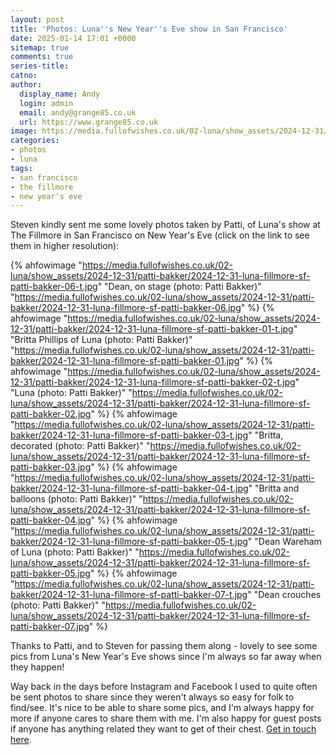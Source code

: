 ```yaml
---
layout: post
title: 'Photos: Luna''s New Year''s Eve show in San Francisco'
date: 2025-01-14 17:01 +0000
sitemap: true
comments: true
series-title:
catno:
author:
  display_name: Andy
  login: admin
  email: andy@grange85.co.uk
  url: https://www.grange85.co.uk
image: https://media.fullofwishes.co.uk/02-luna/show_assets/2024-12-31/patti-bakker/2024-12-31-luna-fillmore-sf-patti-bakker-07.jpg
categories:
- photos
- luna
tags:
- san francisco
- the fillmore
- new year's eve
---
```

Steven kindly sent me some lovely photos taken by Patti, of Luna's show at The Fillmore in San Francisco on New Year's Eve (click on the link to see them in higher resolution):

{% ahfowimage "https://media.fullofwishes.co.uk/02-luna/show_assets/2024-12-31/patti-bakker/2024-12-31-luna-fillmore-sf-patti-bakker-06-t.jpg" "Dean, on stage (photo: Patti Bakker)" "https://media.fullofwishes.co.uk/02-luna/show_assets/2024-12-31/patti-bakker/2024-12-31-luna-fillmore-sf-patti-bakker-06.jpg" %}
{% ahfowimage "https://media.fullofwishes.co.uk/02-luna/show_assets/2024-12-31/patti-bakker/2024-12-31-luna-fillmore-sf-patti-bakker-01-t.jpg" "Britta Phillips of Luna (photo: Patti Bakker)" "https://media.fullofwishes.co.uk/02-luna/show_assets/2024-12-31/patti-bakker/2024-12-31-luna-fillmore-sf-patti-bakker-01.jpg" %}
{% ahfowimage "https://media.fullofwishes.co.uk/02-luna/show_assets/2024-12-31/patti-bakker/2024-12-31-luna-fillmore-sf-patti-bakker-02-t.jpg" "Luna (photo: Patti Bakker)" "https://media.fullofwishes.co.uk/02-luna/show_assets/2024-12-31/patti-bakker/2024-12-31-luna-fillmore-sf-patti-bakker-02.jpg" %}
{% ahfowimage "https://media.fullofwishes.co.uk/02-luna/show_assets/2024-12-31/patti-bakker/2024-12-31-luna-fillmore-sf-patti-bakker-03-t.jpg" "Britta, decorated (photo: Patti Bakker)" "https://media.fullofwishes.co.uk/02-luna/show_assets/2024-12-31/patti-bakker/2024-12-31-luna-fillmore-sf-patti-bakker-03.jpg" %}
{% ahfowimage "https://media.fullofwishes.co.uk/02-luna/show_assets/2024-12-31/patti-bakker/2024-12-31-luna-fillmore-sf-patti-bakker-04-t.jpg" "Britta and balloons (photo: Patti Bakker)" "https://media.fullofwishes.co.uk/02-luna/show_assets/2024-12-31/patti-bakker/2024-12-31-luna-fillmore-sf-patti-bakker-04.jpg" %}
{% ahfowimage "https://media.fullofwishes.co.uk/02-luna/show_assets/2024-12-31/patti-bakker/2024-12-31-luna-fillmore-sf-patti-bakker-05-t.jpg" "Dean Wareham of Luna (photo: Patti Bakker)" "https://media.fullofwishes.co.uk/02-luna/show_assets/2024-12-31/patti-bakker/2024-12-31-luna-fillmore-sf-patti-bakker-05.jpg" %}
{% ahfowimage "https://media.fullofwishes.co.uk/02-luna/show_assets/2024-12-31/patti-bakker/2024-12-31-luna-fillmore-sf-patti-bakker-07-t.jpg" "Dean crouches (photo: Patti Bakker)" "https://media.fullofwishes.co.uk/02-luna/show_assets/2024-12-31/patti-bakker/2024-12-31-luna-fillmore-sf-patti-bakker-07.jpg" %}

Thanks to Patti, and to Steven for passing them along - lovely to see some pics from Luna's New Year's Eve shows since I'm always so far away when they happen!

Way back in the days before Instagram and Facebook I used to quite often be sent photos to share since they weren't always so easy for folk to find/see. It's nice to be able to share some pics, and I'm always happy for more if anyone cares to share them with me. I'm also happy for guest posts if anyone has anything related they want to get of their chest. [Get in touch here](/about/).

